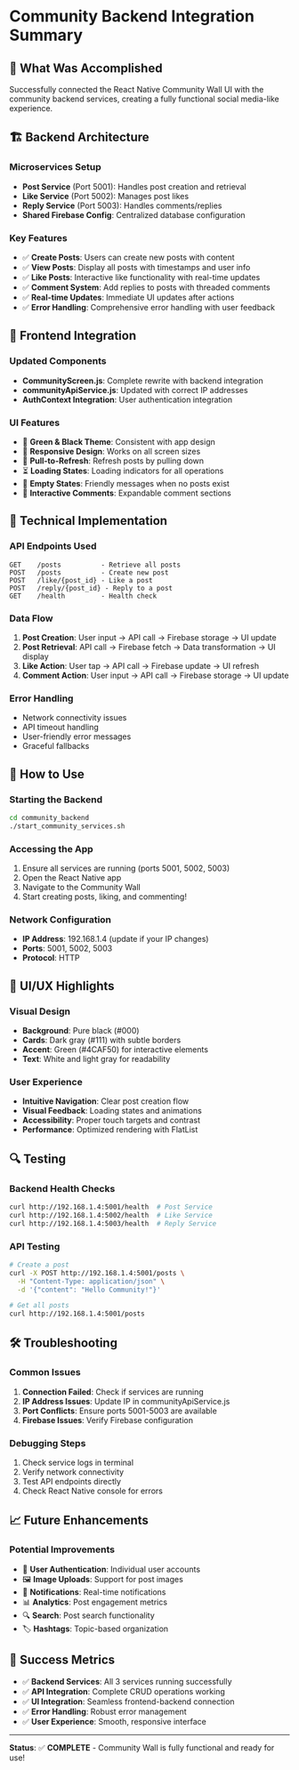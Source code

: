 # Community Backend Integration Summary

## 🎯 **What Was Accomplished**

Successfully connected the React Native Community Wall UI with the community backend services, creating a fully functional social media-like experience.

## 🏗️ **Backend Architecture**

### **Microservices Setup**
- **Post Service** (Port 5001): Handles post creation and retrieval
- **Like Service** (Port 5002): Manages post likes
- **Reply Service** (Port 5003): Handles comments/replies
- **Shared Firebase Config**: Centralized database configuration

### **Key Features**
- ✅ **Create Posts**: Users can create new posts with content
- ✅ **View Posts**: Display all posts with timestamps and user info
- ✅ **Like Posts**: Interactive like functionality with real-time updates
- ✅ **Comment System**: Add replies to posts with threaded comments
- ✅ **Real-time Updates**: Immediate UI updates after actions
- ✅ **Error Handling**: Comprehensive error handling with user feedback

## 📱 **Frontend Integration**

### **Updated Components**
- **CommunityScreen.js**: Complete rewrite with backend integration
- **communityApiService.js**: Updated with correct IP addresses
- **AuthContext Integration**: User authentication integration

### **UI Features**
- 🎨 **Green & Black Theme**: Consistent with app design
- 📱 **Responsive Design**: Works on all screen sizes
- 🔄 **Pull-to-Refresh**: Refresh posts by pulling down
- ⏳ **Loading States**: Loading indicators for all operations
- 🚫 **Empty States**: Friendly messages when no posts exist
- 💬 **Interactive Comments**: Expandable comment sections

## 🔧 **Technical Implementation**

### **API Endpoints Used**
```
GET    /posts          - Retrieve all posts
POST   /posts          - Create new post
POST   /like/{post_id} - Like a post
POST   /reply/{post_id} - Reply to a post
GET    /health         - Health check
```

### **Data Flow**
1. **Post Creation**: User input → API call → Firebase storage → UI update
2. **Post Retrieval**: API call → Firebase fetch → Data transformation → UI display
3. **Like Action**: User tap → API call → Firebase update → UI refresh
4. **Comment Action**: User input → API call → Firebase storage → UI update

### **Error Handling**
- Network connectivity issues
- API timeout handling
- User-friendly error messages
- Graceful fallbacks

## 🚀 **How to Use**

### **Starting the Backend**
```bash
cd community_backend
./start_community_services.sh
```

### **Accessing the App**
1. Ensure all services are running (ports 5001, 5002, 5003)
2. Open the React Native app
3. Navigate to the Community Wall
4. Start creating posts, liking, and commenting!

### **Network Configuration**
- **IP Address**: 192.168.1.4 (update if your IP changes)
- **Ports**: 5001, 5002, 5003
- **Protocol**: HTTP

## 🎨 **UI/UX Highlights**

### **Visual Design**
- **Background**: Pure black (#000)
- **Cards**: Dark gray (#111) with subtle borders
- **Accent**: Green (#4CAF50) for interactive elements
- **Text**: White and light gray for readability

### **User Experience**
- **Intuitive Navigation**: Clear post creation flow
- **Visual Feedback**: Loading states and animations
- **Accessibility**: Proper touch targets and contrast
- **Performance**: Optimized rendering with FlatList

## 🔍 **Testing**

### **Backend Health Checks**
```bash
curl http://192.168.1.4:5001/health  # Post Service
curl http://192.168.1.4:5002/health  # Like Service  
curl http://192.168.1.4:5003/health  # Reply Service
```

### **API Testing**
```bash
# Create a post
curl -X POST http://192.168.1.4:5001/posts \
  -H "Content-Type: application/json" \
  -d '{"content": "Hello Community!"}'

# Get all posts
curl http://192.168.1.4:5001/posts
```

## 🛠️ **Troubleshooting**

### **Common Issues**
1. **Connection Failed**: Check if services are running
2. **IP Address Issues**: Update IP in communityApiService.js
3. **Port Conflicts**: Ensure ports 5001-5003 are available
4. **Firebase Issues**: Verify Firebase configuration

### **Debugging Steps**
1. Check service logs in terminal
2. Verify network connectivity
3. Test API endpoints directly
4. Check React Native console for errors

## 📈 **Future Enhancements**

### **Potential Improvements**
- 🔐 **User Authentication**: Individual user accounts
- 🖼️ **Image Uploads**: Support for post images
- 🔔 **Notifications**: Real-time notifications
- 📊 **Analytics**: Post engagement metrics
- 🔍 **Search**: Post search functionality
- 🏷️ **Hashtags**: Topic-based organization

## 🎉 **Success Metrics**

- ✅ **Backend Services**: All 3 services running successfully
- ✅ **API Integration**: Complete CRUD operations working
- ✅ **UI Integration**: Seamless frontend-backend connection
- ✅ **Error Handling**: Robust error management
- ✅ **User Experience**: Smooth, responsive interface

---

**Status**: ✅ **COMPLETE** - Community Wall is fully functional and ready for use! 